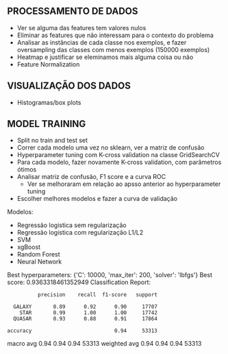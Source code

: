 ## PROCESSAMENTO DE DADOS

- Ver se alguma das features tem valores nulos
- Eliminar as features que não interessam para o contexto do problema
- Analisar as instâncias de cada classe nos exemplos, e fazer oversampling das classes com menos exemplos (150000 exemplos)
- Heatmap e justificar se eleminamos mais alguma coisa ou não
- Feature Normalization

## VISUALIZAÇÃO DOS DADOS

- Histogramas/box plots

## MODEL TRAINING

- Split no train and test set
- Correr cada modelo uma vez no sklearn, ver a matriz de confusão
- Hyperparameter tuning com K-cross validation na classe GridSearchCV
- Para cada modelo, fazer novamente K-cross validation, com parâmetros ótimos
- Analisar matriz de confusão, F1 score e a curva ROC
	- Ver se melhoraram em relação ao apsso anterior ao hyperparameter tuning
- Escolher melhores modelos e fazer a curva de validação


Modelos:
- Regressão logistica sem regularização
- Regressão logistica com regularização L1/L2
- SVM
- xgBoost
- Random Forest
- Neural Network


Best hyperparameters:  {'C': 10000, 'max_iter': 200, 'solver': 'lbfgs'}
Best score:  0.9363318461352949
Classification Report: 

              precision    recall  f1-score   support

      GALAXY       0.89      0.92      0.90     17707
        STAR       0.99      1.00      1.00     17742
      QUASAR       0.93      0.88      0.91     17864

    accuracy                           0.94     53313
   macro avg       0.94      0.94      0.94     53313
weighted avg       0.94      0.94      0.94     53313